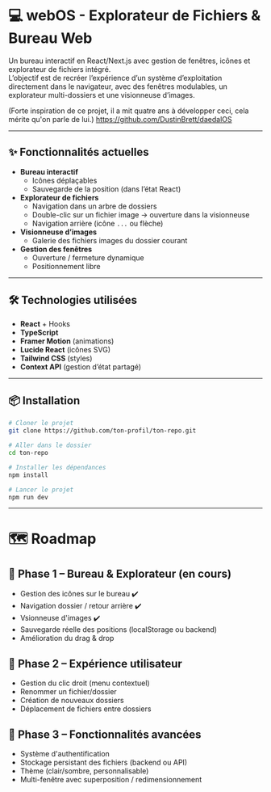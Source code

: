 # 💻 webOS - Explorateur de Fichiers & Bureau Web

Un bureau interactif en React/Next.js avec gestion de fenêtres, icônes et explorateur de fichiers intégré.  
L’objectif est de recréer l’expérience d’un système d’exploitation directement dans le navigateur, avec des fenêtres modulables, un explorateur multi-dossiers et une visionneuse d’images.

(Forte inspiration de ce projet, il a mit quatre ans à développer ceci, cela mérite qu'on parle de lui.)
https://github.com/DustinBrett/daedalOS

---

## ✨ Fonctionnalités actuelles

- **Bureau interactif**
  - Icônes déplaçables
  - Sauvegarde de la position (dans l’état React)
- **Explorateur de fichiers**
  - Navigation dans un arbre de dossiers
  - Double-clic sur un fichier image → ouverture dans la visionneuse
  - Navigation arrière (icône `...` ou flèche)
- **Visionneuse d’images**
  - Galerie des fichiers images du dossier courant
- **Gestion des fenêtres**
  - Ouverture / fermeture dynamique
  - Positionnement libre

---

## 🛠️ Technologies utilisées

- **React** + Hooks
- **TypeScript**
- **Framer Motion** (animations)
- **Lucide React** (icônes SVG)
- **Tailwind CSS** (styles)
- **Context API** (gestion d’état partagé)

---

## 📦 Installation

```bash
# Cloner le projet
git clone https://github.com/ton-profil/ton-repo.git

# Aller dans le dossier
cd ton-repo

# Installer les dépendances
npm install

# Lancer le projet
npm run dev
```

---

# 🗺️ Roadmap

## 📌 Phase 1 – Bureau & Explorateur (en cours)
 - Gestion des icônes sur le bureau ✔️
 - Navigation dossier / retour arrière ✔️
 - Vsionneuse d'images ✔️
 - Sauvegarde réelle des positions (localStorage ou backend)
 - Amélioration du drag & drop
## 📌 Phase 2 – Expérience utilisateur
 - Gestion du clic droit (menu contextuel)
 - Renommer un fichier/dossier
 - Création de nouveaux dossiers
 - Déplacement de fichiers entre dossiers

## 📌 Phase 3 – Fonctionnalités avancées
 - Système d'authentification
 - Stockage persistant des fichiers (backend ou API)
 - Thème (clair/sombre, personnalisable)
 - Multi-fenêtre avec superposition / redimensionnement